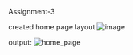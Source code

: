 Assignment-3

created home page layout 
![image](https://user-images.githubusercontent.com/72116803/164894280-d5d8f456-dd2a-4df2-9572-80ef7a663fa8.png)

output:
![home_page](https://user-images.githubusercontent.com/72116803/164894419-ed2671a9-2c3c-4a10-8a93-64e4ef9f2984.jpg)
